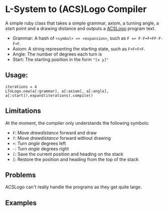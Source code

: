# L-System to (ACS)Logo Compiler

A simple ruby class that takes a simple grammar, axiom, a turning angle, a
start point and a drawing distance and outputs a
[ACSLogo](http://www.alancsmith.co.uk/logo/) program text.

* Grammar: A hash of `<symbol> => <expansion>`, such as `F => F-F+F+FF-F-F+F`.
* Axiom: A string representing the starting state, such as `F+F+F+F`.
* Angle: The number of degrees each turn is
* Start: The starting position in the form `"[x y]"`


## Usage:

    iterations = 4
    LToLogo.new(a[:grammar], a[:axiom], a[:angle], a[:start]).expand(iterations).compile()


## Limitations

At the moment, the compiler only understands the following symbols:

* `F`: Move *drawdistance* forward and draw
* `f`: Move *drawdistance* forward without drawing
* `+`: Turn *angle* degrees left
* `-`: Turn *angle* degrees right
* `[`: Save the current position and heading on the stack
* `]`: Restore the position and heading from the top of the stack


## Problems

ACSLogo can't really handle the programs as they get quite large.


## Examples
